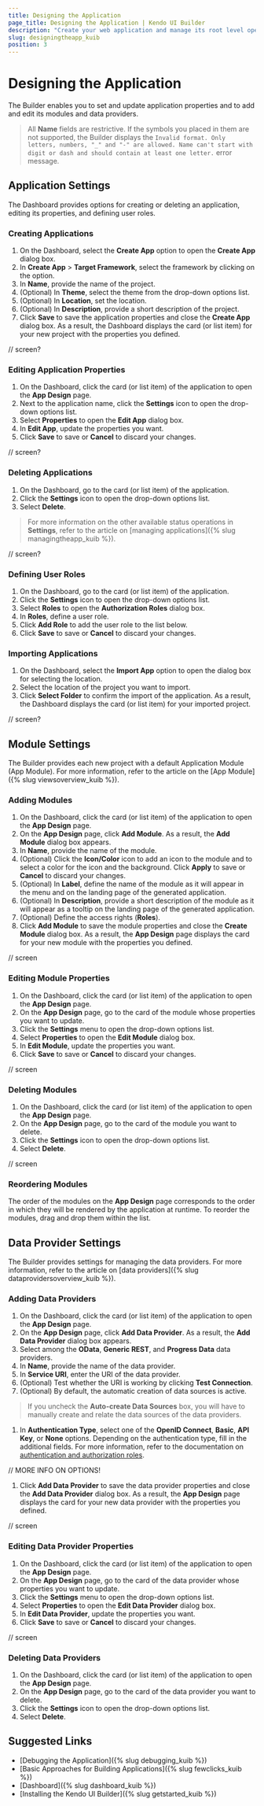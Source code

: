 ```yaml
---
title: Designing the Application
page_title: Designing the Application | Kendo UI Builder
description: "Create your web application and manage its root level operation from the App Design page which is provided by the Kendo UI Builder."
slug: designingtheapp_kuib
position: 3
---
```


# Designing the Application

The Builder enables you to set and update application properties and to add and edit its modules and data providers.

> All **Name** fields are restrictive. If the symbols you placed in them are not supported, the Builder displays the `Invalid format. Only letters, numbers, "_" and "-" are allowed. Name can't start with digit or dash and should contain at least one letter.` error message.

## Application Settings

The Dashboard provides options for creating or deleting an application, editing its properties, and defining user roles.

### Creating Applications

1. On the Dashboard, select the **Create App** option to open the **Create App** dialog box.
1. In **Create App** > **Target Framework**, select the framework by clicking on the option.
1. In **Name**, provide the name of the project.
1. (Optional) In **Theme**, select the theme from the drop-down options list.
1. (Optional) In **Location**, set the location.
1. (Optional) In **Description**, provide a short description of the project.
1. Click **Save** to save the application properties and close the **Create App** dialog box. As a result, the Dashboard displays the card (or list item) for your new project with the properties you defined.

// screen?

### Editing Application Properties

1. On the Dashboard, click the card (or list item) of the application to open the **App Design** page.
1. Next to the application name, click the **Settings** icon to open the drop-down options list.
1. Select **Properties** to open the **Edit App** dialog box.
1. In **Edit App**, update the properties you want.
1. Click **Save** to save or **Cancel** to discard your changes.

// screen?

### Deleting Applications

1. On the Dashboard, go to the card (or list item) of the application.
1. Click the **Settings** icon to open the drop-down options list.
1. Select **Delete**.

> For more information on the other available status operations in **Settings**, refer to the article on [managing applications]({% slug managingtheapp_kuib %}).

// screen?

### Defining User Roles

1. On the Dashboard, go to the card (or list item) of the application.
1. Click the **Settings** icon to open the drop-down options list.
1. Select **Roles** to open the **Authorization Roles** dialog box.
1. In **Roles**, define a user role.
1. Click **Add Role** to add the user role to the list below.
1. Click **Save** to save or **Cancel** to discard your changes.

### Importing Applications

1. On the Dashboard, select the **Import App** option to open the dialog box for selecting the location.
1. Select the location of the project you want to import.
1. Click **Select Folder** to confirm the import of the application. As a result, the Dashboard displays the card (or list item) for your imported project.

// screen?

## Module Settings

The Builder provides each new project with a default Application Module (App Module). For more information, refer to the article on the [App Module]({% slug viewsoverview_kuib %}).

### Adding Modules

1. On the Dashboard, click the card (or list item) of the application to open the **App Design** page.
1. On the **App Design** page, click **Add Module**. As a result, the **Add Module** dialog box appears.
1. In **Name**, provide the name of the module.
1. (Optional) Click the **Icon/Color** icon to add an icon to the module and to select a color for the icon and the background. Click **Apply** to save or **Cancel** to discard your changes.
1. (Optional) In **Label**, define the name of the module as it will appear in the menu and on the landing page of the generated application.
1. (Optional) In **Description**, provide a short description of the module as it will appear as a tooltip on the landing page of the generated application.
1. (Optional) Define the access rights (**Roles**).
1. Click **Add Module** to save the module properties and close the **Create Module** dialog box. As a result, the **App Design** page displays the card for your new module with the properties you defined.

// screen

### Editing Module Properties

1. On the Dashboard, click the card (or list item) of the application to open the **App Design** page.
1. On the **App  Design** page, go to the card of the module whose properties you want to update.
1. Click the **Settings** menu to open the drop-down options list.
1. Select **Properties** to open the **Edit Module** dialog box.
1. In **Edit Module**, update the properties you want.
1. Click **Save** to save or **Cancel** to discard your changes.

// screen

### Deleting Modules

1. On the Dashboard, click the card (or list item) of the application to open the **App Design** page.
1. On the **App Design** page, go to the card of the module you want to delete.
1. Click the **Settings** icon to open the drop-down options list.
1. Select **Delete**.

// screen

### Reordering Modules

The order of the modules on the **App Design** page corresponds to the order in which they will be rendered by the application at runtime. To reorder the modules, drag and drop them within the list.

## Data Provider Settings

The Builder provides settings for managing the data providers. For more information, refer to the article on [data providers]({% slug dataprovidersoverview_kuib %}).

### Adding Data Providers

1. On the Dashboard, click the card (or list item) of the application to open the **App Design** page.
1. On the **App Design** page, click **Add Data Provider**. As a result, the **Add Data Provider** dialog box appears.
1. Select among the **OData**, **Generic REST**, and **Progress Data** data providers.
1. In **Name**, provide the name of the data provider.
1. In **Service URI**, enter the URI of the data provider.
1. (Optional) Test whether the URI is working by clicking **Test Connection**.
1. (Optional) By default, the automatic creation of data sources is active.

  > If you uncheck the **Auto-create Data Sources** box, you will have to manually create and relate the data sources of the data providers.    

1. In **Authentication Type**, select one of the **OpenID Connect**, **Basic**, **API Key**, or **None** options. Depending on the authentication type, fill in the additional fields. For more information, refer to the documentation on [authentication and authorization roles]().

// MORE INFO ON OPTIONS!

1. Click **Add Data Provider** to save the data provider properties and close the **Add Data Provider** dialog box. As a result, the **App Design** page displays the card for your new data provider with the properties you defined.

// screen

### Editing Data Provider Properties

1. On the Dashboard, click the card (or list item) of the application to open the **App Design** page.
1. On the **App Design** page, go to the card of the data provider whose properties you want to update.
1. Click the **Settings** menu to open the drop-down options list.
1. Select **Properties** to open the **Edit Data Provider** dialog box.
1. In **Edit Data Provider**, update the properties you want.
1. Click **Save** to save or **Cancel** to discard your changes.

// screen

### Deleting Data Providers

1. On the Dashboard, click the card (or list item) of the application to open the **App Design** page.
1. On the **App Design** page, go to the card of the data provider you want to delete.
1. Click the **Settings** icon to open the drop-down options list.
1. Select **Delete**.

## Suggested Links

* [Debugging the Application]({% slug debugging_kuib %})
* [Basic Approaches for Building Applications]({% slug fewclicks_kuib %})
* [Dashboard]({% slug dashboard_kuib %})
* [Installing the Kendo UI Builder]({% slug getstarted_kuib %})
